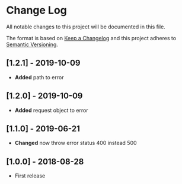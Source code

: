 # Change Log
All notable changes to this project will be documented in this file.

The format is based on [Keep a Changelog](http://keepachangelog.com/)
and this project adheres to [Semantic Versioning](http://semver.org/).

## [1.2.1] - 2019-10-09
- **Added** path to error

## [1.2.0] - 2019-10-09
- **Added** request object to error

## [1.1.0] - 2019-06-21
- **Changed** now throw error status 400 instead 500

## [1.0.0] - 2018-08-28
- First release